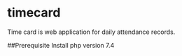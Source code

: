 # timecard
Time card is web application for daily attendance records.

##Prerequisite
Install php version 7.4
